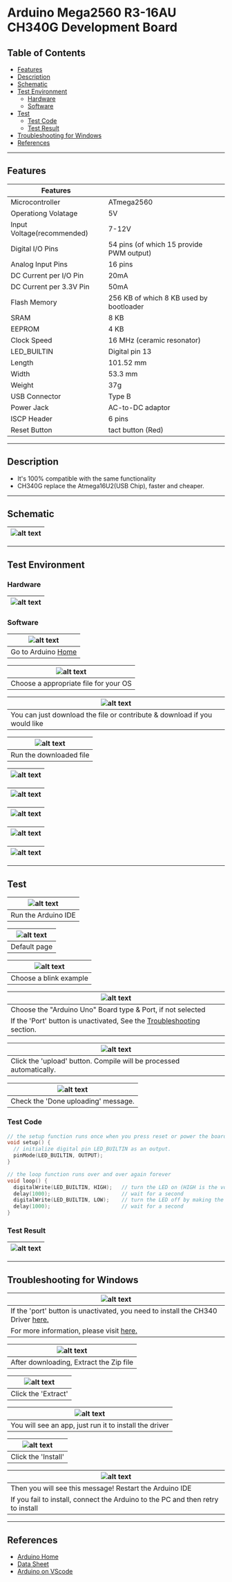 # Arduino Mega2560 R3-16AU CH340G Development Board

## Table of Contents

-   [Features](#features)
-   [Description](#description)
-   [Schematic](#schematic)
-   [Test Environment](#test-environment)
    -   [Hardware](#hardware)
    -   [Software](#software)
-   [Test](#test)
    -   [Test Code](#test-code)
    -   [Test Result](#test-result)
-   [Troubleshooting for Windows](#troubleshooting-for-windows)
-   [References](#references)

---

## Features

| Features                   |                                          |
| -------------------------- | ---------------------------------------- |
| Microcontroller            | ATmega2560                               |
| Operationg Volatage        | 5V                                       |
| Input Voltage(recommended) | 7-12V                                    |
| Digital I/O Pins           | 54 pins (of which 15 provide PWM output) |
| Analog Input Pins          | 16 pins                                  |
| DC Current per I/O Pin     | 20mA                                     |
| DC Current per 3.3V Pin    | 50mA                                     |
| Flash Memory               | 256 KB of which 8 KB used by bootloader  |
| SRAM                       | 8 KB                                     |
| EEPROM                     | 4 KB                                     |
| Clock Speed                | 16 MHz (ceramic resonator)               |
| LED_BUILTIN                | Digital pin 13                           |
| Length                     | 101.52 mm                                |
| Width                      | 53.3 mm                                  |
| Weight                     | 37g                                      |
| USB Connector              | Type B                                   |
| Power Jack                 | AC-to-DC adaptor                         |
| ISCP Header                | 6 pins                                   |
| Reset Button               | tact button (Red)                        |

---

## Description

-   It's 100% compatible with the same functionality
-   CH340G replace the Atmega16U2(USB Chip), faster and cheaper.

---

## Schematic

| ![alt text](assets/Arduino-mega2560_R3-schematic.png 'Mega Schematic') |
| ---------------------------------------------------------------------- |

---

## Test Environment

### Hardware

| ![alt text](assets/arduino_uno.png 'Uno R3') |
| -------------------------------------------- |

### Software

| ![alt text](assets/software_1.png 'Uno R3')   |
| --------------------------------------------- |
| Go to Arduino [Home](https://www.arduino.cc/) |

| ![alt text](assets/software_2.png 'Uno R3') |
| ------------------------------------------- |
| Choose a appropriate file for your OS       |

| ![alt text](assets/software_3.png 'Uno R3')                               |
| ------------------------------------------------------------------------- |
| You can just download the file or contribute & download if you would like |

| ![alt text](assets/software_4.png 'Uno R3') |
| ------------------------------------------- |
| Run the downloaded file                     |

| ![alt text](assets/software_5.png 'Uno R3') |
| ------------------------------------------- |

| ![alt text](assets/software_6.png 'Uno R3') |
| ------------------------------------------- |

| ![alt text](assets/software_7.png 'Uno R3') |
| ------------------------------------------- |

| ![alt text](assets/software_8.png 'Uno R3') |
| ------------------------------------------- |

| ![alt text](assets/software_9.png 'Uno R3') |
| ------------------------------------------- |

---

## Test

| ![alt text](assets/software_10.png 'Uno R3') |
| -------------------------------------------- |
| Run the Arduino IDE                          |

| ![alt text](assets/software_11.png 'Uno R3') |
| -------------------------------------------- |
| Default page                                 |

| ![alt text](assets/software_12.png 'Uno R3') |
| -------------------------------------------- |
| Choose a blink example                       |

| ![alt text](assets/software_13.png 'Uno R3')                                              |
| ----------------------------------------------------------------------------------------- |
| Choose the "Arduino Uno" Board type & Port, if not selected                               |
| If the 'Port' button is unactivated, See the [Troubleshooting](#troubleshooting) section. |

| ![alt text](assets/software_14.png 'Uno R3')                        |
| ------------------------------------------------------------------- |
| Click the 'upload' button. Compile will be processed automatically. |

| ![alt text](assets/software_15.png 'Uno R3') |
| -------------------------------------------- |
| Check the 'Done uploading' message.          |

### Test Code

```c++
// the setup function runs once when you press reset or power the board
void setup() {
  // initialize digital pin LED_BUILTIN as an output.
  pinMode(LED_BUILTIN, OUTPUT);
}

// the loop function runs over and over again forever
void loop() {
  digitalWrite(LED_BUILTIN, HIGH);   // turn the LED on (HIGH is the voltage level)
  delay(1000);                       // wait for a second
  digitalWrite(LED_BUILTIN, LOW);    // turn the LED off by making the voltage LOW
  delay(1000);                       // wait for a second
}
```

### Test Result

| ![alt text](assets/Arduino_Uno.gif 'Uno R3') |
| -------------------------------------------- |

---

## Troubleshooting for Windows

| ![alt text](assets/trouble_1.png 'Port blocked')                                            |
| ------------------------------------------------------------------------------------------- |
| If the 'port' button is unactivated, you need to install the CH340 Driver [here.](Drivers/) |
| For more information, please visit [here.](https://sparks.gogo.co.nz/ch340.html)            |

| ![alt text](assets/trouble_2.png 'Port blocked') |
| ------------------------------------------------ |
| After downloading, Extract the Zip file          |

| ![alt text](assets/trouble_3.png 'Port blocked') |
| ------------------------------------------------ |
| Click the 'Extract'                              |

| ![alt text](assets/trouble_4.png 'Port blocked')       |
| ------------------------------------------------------ |
| You will see an app, just run it to install the driver |

| ![alt text](assets/trouble_6.png 'Port blocked') |
| ------------------------------------------------ |
| Click the 'Install'                              |

| ![alt text](assets/trouble_7.png 'Port blocked')                                |
| ------------------------------------------------------------------------------- |
| Then you will see this message! Restart the Arduino IDE                         |
| If you fail to install, connect the Arduino to the PC and then retry to install |

---

## References

-   [Arduino Home](https://www.arduino.cc/)
-   [Data Sheet](http://ww1.microchip.com/downloads/en/devicedoc/atmel-2549-8-bit-avr-microcontroller-atmega640-1280-1281-2560-2561_datasheet.pdf)
-   [Arduino on VScode](https://maker.pro/arduino/tutorial/how-to-use-visual-studio-code-for-arduino)
